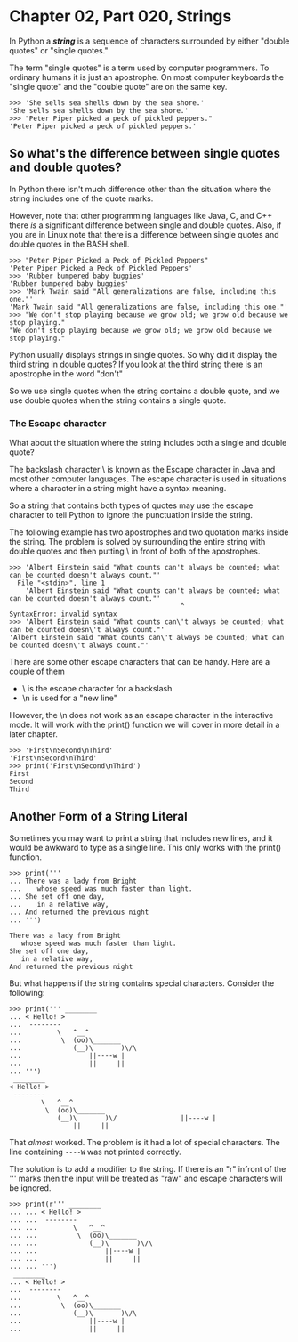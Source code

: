 # Chapter 02, Part 020, Strings

In Python a ***string*** is a sequence of characters surrounded by either "double quotes" or "single quotes." 

The term "single quotes" is a term used by computer programmers.  To ordinary humans it is just an apostrophe.  On most computer keyboards the "single quote" and the "double quote" are on the same key.  

```
>>> 'She sells sea shells down by the sea shore.'
'She sells sea shells down by the sea shore.'
>>> "Peter Piper picked a peck of pickled peppers."
'Peter Piper picked a peck of pickled peppers.'
```


## So what's the difference between single quotes and double quotes?

In Python there isn't much difference other than the situation where the string includes one of the quote marks.

However, note that other programming languages like Java, C, and C++ there *is* a significant difference between single and double quotes.  Also, if you are in Linux note that there is a difference between single quotes and double quotes in the BASH shell.

```
>>> "Peter Piper Picked a Peck of Pickled Peppers"
'Peter Piper Picked a Peck of Pickled Peppers'
>>> 'Rubber bumpered baby buggies'
'Rubber bumpered baby buggies'
>>> 'Mark Twain said "All generalizations are false, including this one."'
'Mark Twain said "All generalizations are false, including this one."'
>>> "We don't stop playing because we grow old; we grow old because we stop playing."
"We don't stop playing because we grow old; we grow old because we stop playing."
```

Python usually displays strings in single quotes.  So why did it display the third string in double quotes?  If you look at the third string there is an apostrophe in the word "don't"  

So we use single quotes when the string contains a double quote, and we use double quotes when the string contains a single quote.  

### The Escape character

What about the situation where the string includes both a single and double quote?  

The backslash character \ is known as the Escape character in Java and most other computer languages.  The escape character is used in situations where a character in a string might have a syntax meaning.

So a string that contains both types of quotes may use the escape character to tell Python to ignore the punctuation inside the string.

The following example has two apostrophes and two quotation marks inside the string.  The problem is solved by surrounding the entire string with double quotes and then putting \ in front of both of the apostrophes.


```
>>> 'Albert Einstein said "What counts can't always be counted; what can be counted doesn't always count."'
  File "<stdin>", line 1
    'Albert Einstein said "What counts can't always be counted; what can be counted doesn't always count."'
                                           ^
SyntaxError: invalid syntax
>>> 'Albert Einstein said "What counts can\'t always be counted; what can be counted doesn\'t always count."'
'Albert Einstein said "What counts can\'t always be counted; what can be counted doesn\'t always count."'
```

There are some other escape characters that can be handy.  Here are a couple of them

* \\ is the escape character for a backslash
* \n is used for a "new line"

However, the \n does not work as an escape character in the interactive mode.  It will work with the print() function we will cover in more detail in a later chapter. 

```
>>> 'First\nSecond\nThird'
'First\nSecond\nThird'
>>> print('First\nSecond\nThird')
First
Second
Third
```

## Another Form of a String Literal

Sometimes you may want to print a string that includes new lines, and it would be awkward to type as a single line.  This only works with the print() function.

```
>>> print('''
... There was a lady from Bright
...    whose speed was much faster than light.
... She set off one day,
...    in a relative way,
... And returned the previous night
... ''')

There was a lady from Bright
   whose speed was much faster than light.
She set off one day,
   in a relative way,
And returned the previous night
```

But what happens if the string contains special characters.  Consider the following:

```
>>> print(''' ________
... < Hello! >
...  --------
...         \   ^__^
...          \  (oo)\_______
...             (__)\       )\/\
...                 ||----w |
...                 ||     ||
... ''')
 ________
< Hello! >
 --------
        \   ^__^
         \  (oo)\_______
            (__)\       )\/                ||----w |
                ||     ||
```

That *almost* worked.  The problem is it had a lot of special characters.  The line containing ```----W``` was not printed correctly.

The solution is to add a modifier to the string.  If there is an "r" infront of the ''' marks then the input will be treated as "raw" and escape characters will be ignored.

```
>>> print(r''' ________
... ... < Hello! >
... ...  --------
... ...         \   ^__^
... ...          \  (oo)\_______
... ...             (__)\       )\/\
... ...                 ||----w |
... ...                 ||     ||
... ... ''')
 ________
... < Hello! >
...  --------
...         \   ^__^
...          \  (oo)\_______
...             (__)\       )\/\
...                 ||----w |
...                 ||     ||
```